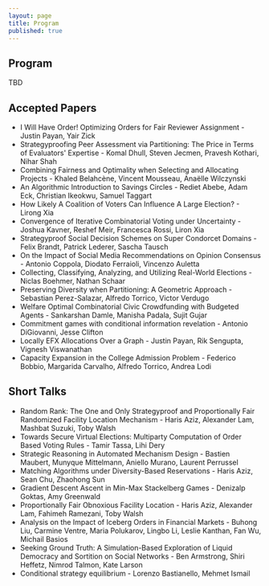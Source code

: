 ```yaml
---
layout: page
title: Program
published: true
---
```


## Program

TBD


## Accepted Papers

* I Will Have Order! Optimizing Orders for Fair Reviewer Assignment - Justin Payan, Yair Zick
* Strategyproofing Peer Assessment via Partitioning: The Price in Terms of Evaluators' Expertise - Komal Dhull, Steven Jecmen, Pravesh Kothari, Nihar Shah
* Combining Fairness and Optimality when Selecting and Allocating Projects - Khaled Belahcène, Vincent Mousseau, Anaëlle Wilczynski
* An Algorithmic Introduction to Savings Circles - Rediet Abebe, Adam Eck, Christian Ikeokwu, Samuel Taggart
* How Likely A Coalition of Voters Can Influence A Large Election? - Lirong Xia
* Convergence of Iterative Combinatorial Voting under Uncertainty - Joshua Kavner, Reshef Meir, Francesca Rossi, Liron Xia
* Strategyproof Social Decision Schemes on Super Condorcet Domains - Felix Brandt, Patrick Lederer, Sascha Tausch
* On the Impact of Social Media Recommendations on Opinion Consensus - Antonio Coppola, Diodato Ferraioli, Vincenzo Auletta
* Collecting, Classifying, Analyzing, and Utilizing Real-World Elections - Niclas Boehmer, Nathan Schaar
* Preserving Diversity when Partitioning: A Geometric Approach - Sebastian Perez-Salazar, Alfredo Torrico, Victor Verdugo
* Welfare Optimal Combinatorial Civic Crowdfunding with Budgeted Agents - Sankarshan Damle, Manisha Padala, Sujit Gujar
* Commitment games with conditional information revelation - Antonio DiGiovanni, Jesse Clifton
* Locally EFX Allocations Over a Graph - Justin Payan, Rik Sengupta, Vignesh Viswanathan
* Capacity Expansion in the College Admission Problem - Federico Bobbio, Margarida Carvalho, Alfredo Torrico, Andrea Lodi

## Short Talks
* Random Rank: The One and Only Strategyproof and Proportionally Fair Randomized Facility Location Mechanism - Haris Aziz, Alexander Lam, Mashbat Suzuki, Toby Walsh
* Towards Secure Virtual Elections: Multiparty Computation of Order Based Voting Rules - Tamir Tassa, Lihi Dery
* Strategic Reasoning in Automated Mechanism Design - Bastien Maubert, Munyque Mittelmann, Aniello Murano, Laurent Perrussel
* Matching Algorithms under Diversity-Based Reservations - Haris Aziz, Sean Chu, Zhaohong Sun
* Gradient Descent Ascent in Min-Max Stackelberg Games - Denizalp Goktas, Amy Greenwald
* Proportionally Fair Obnoxious Facility Location - Haris Aziz, Alexander Lam, Fahimeh Ramezani, Toby Walsh
* Analysis on the Impact of Iceberg Orders in Financial Markets - Buhong Liu, Carmine Ventre, Maria Polukarov, Lingbo Li, Leslie Kanthan, Fan Wu, Michail Basios
* Seeking Ground Truth: A Simulation-Based Exploration of Liquid Democracy and Sortition on Social Networks - Ben Armstrong, Shiri Heffetz, Nimrod Talmon, Kate Larson
* Conditional strategy equilibrium - Lorenzo Bastianello, Mehmet Ismail
